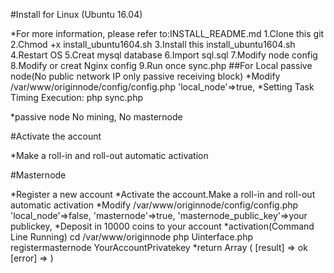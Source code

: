 #Install for Linux (Ubuntu 16.04)

*For more information, please refer to:INSTALL_README.md
	1.Clone this git
	2.Chmod +x install_ubuntu1604.sh
	3.Install this install_ubuntu1604.sh
	4.Restart OS
	5.Creat mysql database
	6.Import sql.sql
	7.Modify node config
	8.Modify or creat Nginx config
	9.Run once sync.php
##For Local passive node(No public network IP only passive receiving block)
*Modify /var/www/originnode/config/config.php
	'local_node'=>true,
*Setting Task Timing Execution: php sync.php

*passive node No mining, No masternode

#Activate the account

*Make a roll-in and roll-out automatic activation

#Masternode

*Register a new account
*Activate the account.Make a roll-in and roll-out automatic activation
*Modify /var/www/originnode/config/config.php
	'local_node'=>false,
	'masternode'=>true,
	'masternode_public_key'=>your publickey,
*Deposit in 10000 coins to your account
*activation(Command Line Running)
	cd /var/www/originnode
	php Uinterface.php registermasternode YourAccountPrivatekey
*return
	Array
	(
		[result] => ok
		[error] =>
	)

